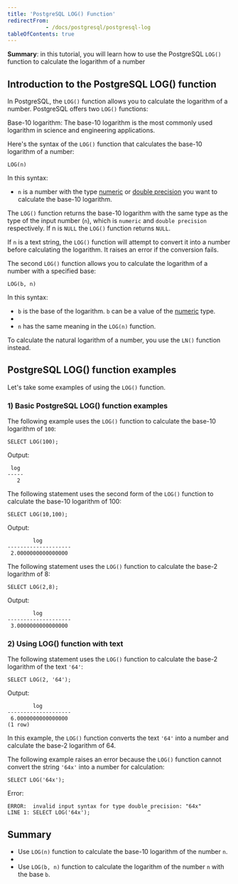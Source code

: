 ```yaml
---
title: 'PostgreSQL LOG() Function'
redirectFrom: 
            - /docs/postgresql/postgresql-log
tableOfContents: true
---
```



**Summary**: in this tutorial, you will learn how to use the PostgreSQL `LOG()` function to calculate the logarithm of a number

## Introduction to the PostgreSQL LOG() function

In PostgreSQL, the `LOG()` function allows you to calculate the logarithm of a number. PostgreSQL offers two `LOG()` functions:

Base-10 logarithm: The base-10 logarithm is the most commonly used logarithm in science and engineering applications.

Here's the syntax of the `LOG()` function that calculates the base-10 logarithm of a number:

```
LOG(n)
```

In this syntax:

- `n` is a number with the type [numeric](/docs/postgresql/postgresql-numeric) or [double precision](https://www.postgresqltutorial.com/postgresql-tutorial/postgresql-double-precision-type) you want to calculate the base-10 logarithm.

The `LOG()` function returns the base-10 logarithm with the same type as the type of the input number (`n`), which is `numeric` and `double precision` respectively. If n is `NULL` the `LOG()` function returns `NULL`.

If `n` is a text string, the `LOG()` function will attempt to convert it into a number before calculating the logarithm. It raises an error if the conversion fails.

The second `LOG()` function allows you to calculate the logarithm of a number with a specified base:

```
LOG(b, n)
```

In this syntax:

- `b` is the base of the logarithm. `b` can be a value of the [numeric](/docs/postgresql/postgresql-numeric) type.
-
- `n` has the same meaning in the `LOG(n)` function.

To calculate the natural logarithm of a number, you use the `LN()` function instead.

## PostgreSQL LOG() function examples

Let's take some examples of using the `LOG()` function.

### 1) Basic PostgreSQL LOG() function examples

The following example uses the `LOG()` function to calculate the base-10 logarithm of `100`:

```
SELECT LOG(100);
```

Output:

```
 log
-----
   2
```

The following statement uses the second form of the `LOG()` function to calculate the base-10 logarithm of 100:

```
SELECT LOG(10,100);
```

Output:

```
        log
--------------------
 2.0000000000000000
```

The following statement uses the `LOG()` function to calculate the base-2 logarithm of 8:

```
SELECT LOG(2,8);
```

Output:

```
        log
--------------------
 3.0000000000000000
```

### 2) Using LOG() function with text

The following statement uses the `LOG()` function to calculate the base-2 logarithm of the text `'64'`:

```
SELECT LOG(2, '64');
```

Output:

```
        log
--------------------
 6.0000000000000000
(1 row)
```

In this example, the `LOG()` function converts the text `'64'` into a number and calculate the base-2 logarithm of 64.

The following example raises an error because the `LOG()` function cannot convert the string `'64x'` into a number for calculation:

```
SELECT LOG('64x');
```

Error:

```
ERROR:  invalid input syntax for type double precision: "64x"
LINE 1: SELECT LOG('64x');                  ^
```

## Summary

- Use `LOG(n)` function to calculate the base-10 logarithm of the number `n`.
-
- Use `LOG(b, n)` function to calculate the logarithm of the number `n` with the base `b`.
